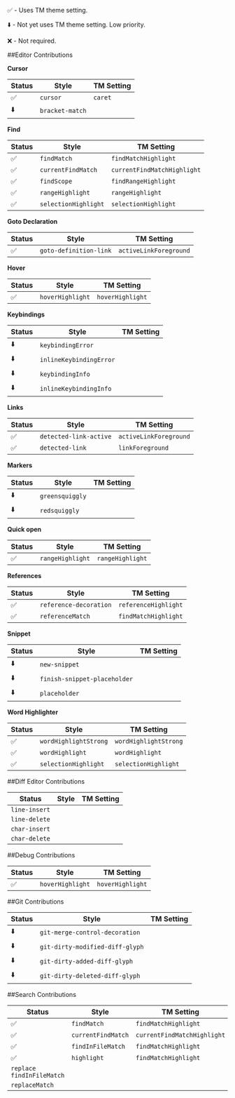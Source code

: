 :white_check_mark: - Uses TM theme setting.

:arrow_down: - Not yet uses TM theme setting. Low priority. 

:x: - Not required.

##Editor Contributions

**Cursor**

Status | Style | TM Setting
---|--------|--------
:white_check_mark: | `cursor` | `caret`
:arrow_down: | `bracket-match` | 

**Find**

Status | Style | TM Setting
---|--------|--------
:white_check_mark: | `findMatch` | `findMatchHighlight`
:white_check_mark: | `currentFindMatch` | `currentFindMatchHighlight`
:white_check_mark: | `findScope` | `findRangeHighlight`
:white_check_mark: | `rangeHighlight` | `rangeHighlight`
:white_check_mark: | `selectionHighlight` | `selectionHighlight`

**Goto Declaration**

Status | Style | TM Setting
---|--------|--------
:white_check_mark: | `goto-definition-link` | `activeLinkForeground`

**Hover**

Status | Style | TM Setting
---|--------|--------
:white_check_mark: | `hoverHighlight` | `hoverHighlight`

**Keybindings**

Status | Style | TM Setting
---|--------|--------
:arrow_down: | `keybindingError` | 
:arrow_down: | `inlineKeybindingError` | 
:arrow_down: | `keybindingInfo` | 
:arrow_down: | `inlineKeybindingInfo` | 

**Links**

Status | Style | TM Setting
---|--------|--------
:white_check_mark: | `detected-link-active` | `activeLinkForeground`
:white_check_mark: | `detected-link` | `linkForeground`

**Markers**

Status | Style | TM Setting
---|--------|--------
:arrow_down: | `greensquiggly` | 
:arrow_down: | `redsquiggly` | 

**Quick open**

Status | Style | TM Setting
---|--------|--------
:white_check_mark: | `rangeHighlight` | `rangeHighlight`

**References**

Status | Style | TM Setting
---|--------|--------
:white_check_mark: | `reference-decoration` | `referenceHighlight`
:white_check_mark: | `referenceMatch` | `findMatchHighlight`

**Snippet**

Status | Style | TM Setting
---|--------|--------
:arrow_down: | `new-snippet` | 
:arrow_down: | `finish-snippet-placeholder` | 
:arrow_down: | `placeholder` | 

**Word Highlighter**

Status | Style | TM Setting
---|--------|--------
:white_check_mark: | `wordHighlightStrong` | `wordHighlightStrong`
:white_check_mark: | `wordHighlight` | `wordHighlight`
:white_check_mark: | `selectionHighlight` | `selectionHighlight`

##Diff Editor Contributions

Status | Style | TM Setting
---|--------|--------
 | `line-insert` | 
 | `line-delete` | 
 | `char-insert` | 
 | `char-delete` | 

##Debug Contributions

Status | Style | TM Setting
---|--------|--------
:white_check_mark: | `hoverHighlight` | `hoverHighlight`

##Git Contributions

Status | Style | TM Setting
---|--------|--------
:arrow_down: | `git-merge-control-decoration` | 
:arrow_down: | `git-dirty-modified-diff-glyph` | 
:arrow_down: | `git-dirty-added-diff-glyph` | 
:arrow_down: | `git-dirty-deleted-diff-glyph` | 

##Search Contributions

Status | Style | TM Setting
---|--------|--------
:white_check_mark: | `findMatch` | `findMatchHighlight`
:white_check_mark: | `currentFindMatch` | `currentFindMatchHighlight`
:white_check_mark: | `findInFileMatch` | `findMatchHighlight`
:white_check_mark: | `highlight` | `findMatchHighlight`
 | `replace findInFileMatch` | 
 | `replaceMatch` | 
